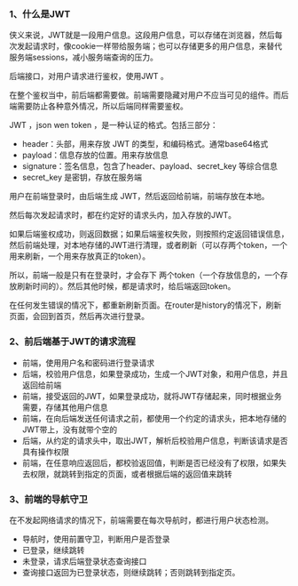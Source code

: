 ### 1、什么是JWT
侠义来说，JWT就是一段用户信息。这段用户信息，可以存储在浏览器，然后每次发起请求时，像cookie一样带给服务端；也可以存储更多的用户信息，来替代服务端sessions，减小服务端查询的压力。

后端接口，对用户请求进行鉴权，使用JWT 。

在整个鉴权当中，前后端都需要做。前端需要隐藏对用户不应当可见的组件。而后端需要防止各种意外情况，所以后端同样需要鉴权。

JWT ，json wen token ，是一种认证的格式。包括三部分：

* header：头部，用来存放 JWT 的类型，和编码格式。通常base64格式
* payload：信息存放的位置。用来存放信息
* signature：签名信息，包含了header、payload、secret_key 等综合信息
* secret_key 是密钥，存放在服务端

用户在前端登录时，由后端生成 JWT，然后返回给前端，前端存放在本地。

然后每次发起请求时，都在约定好的请求头内，加入存放的JWT。

如果后端鉴权成功，则返回数据；如果后端鉴权失败，则按照约定返回错误信息，然后前端处理，对本地存储的JWT进行清理，或者刷新（可以存两个token，一个用来刷新，一个用来存放真正的token）。

所以，前端一般是只有在登录时，才会存下 两个token（一个存放信息的，一个存放刷新时间的）。然后其他时候，都是请求时，给后端返回token。

在任何发生错误的情况下，都重新刷新页面。在router是history的情况下，刷新页面，会回到首页，然后再次进行登录。
### 2、前后端基于JWT的请求流程
* 前端，使用用户名和密码进行登录请求
* 后端，校验用户信息，如果登录成功，生成一个JWT对象，和用户信息，并且返回给前端
* 前端，接受返回的JWT，如果登录成功，就将JWT存储起来，同时根据业务需要，存储其他用户信息
* 前端，在向后端发送任何请求之前，都使用一个约定的请求头，把本地存储的JWT带上，没有就带个空的
* 后端，从约定的请求头中，取出JWT，解析后校验用户信息，判断该请求是否具有操作权限
* 前端，在任意响应返回后，都校验返回值，判断是否已经没有了权限，如果失去权限，就跳转到指定的页面，或者根据后端的返回值来跳转
### 3、前端的导航守卫
在不发起网络请求的情况下，前端需要在每次导航时，都进行用户状态检测。
* 导航时，使用前置守卫，判断用户是否登录
* 已登录，继续跳转
* 未登录，请求后端登录状态查询接口
* 查询接口返回为已登录状态，则继续跳转；否则跳转到指定页。

